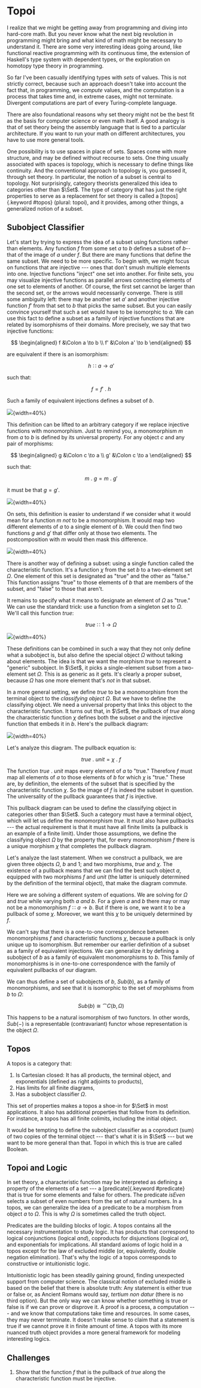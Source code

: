 # Topoi

I realize that we might be getting away from programming and diving into hard-core math. But you never know what the next big revolution in programming might bring and what kind of math might be necessary to understand it. There are some very interesting ideas going around, like functional reactive programming with its continuous time, the extension of Haskell's type system with dependent types, or the exploration on homotopy type theory in programming.

So far I've been casually identifying types with *sets* of values. This is not strictly correct, because such an approach doesn't take into account the fact that, in programming, we *compute* values, and the computation is a process that takes time and, in extreme cases, might not terminate. Divergent computations are part of every Turing-complete language.

There are also foundational reasons why set theory might not be the best fit as the basis for computer science or even math itself. A good analogy is that of set theory being the assembly language that is tied to a particular architecture. If you want to run your math on different architectures, you have to use more general tools.

One possibility is to use spaces in place of sets. Spaces come with more structure, and may be defined without recourse to sets. One thing usually associated with spaces is topology, which is necessary to define things like continuity. And the conventional approach to topology is, you guessed it, through set theory. In particular, the notion of a subset is central to topology. Not surprisingly, category theorists generalized this idea to categories other than $\Set$. The type of category that has just the right properties to serve as a replacement for set theory is called a [topos]{.keyword #topos} (plural: topoi), and it provides, among other things, a generalized notion of a subset.

## Subobject Classifier

Let's start by trying to express the idea of a subset using functions rather than elements. Any function $f$ from some set $a$ to $b$ defines a subset of $b$--that of the image of $a$ under $f$. But there are many functions that define the same subset. We need to be more specific. To begin with, we might focus on functions that are injective --- ones that don't smush multiple elements into one. Injective functions "inject" one set into another. For finite sets, you may visualize injective functions as parallel arrows connecting elements of one set to elements of another. Of course, the first set cannot be larger than the second set, or the arrows would necessarily converge. There is still some ambiguity left: there may be another set $a'$ and another injective function $f'$ from that set to $b$ that picks the same subset. But you can easily convince yourself that such a set would have to be isomorphic to $a$. We can use this fact to define a subset as a family of injective functions that are related by isomorphisms of their domains. More precisely, we say that two injective functions:

$$
\begin{aligned}
f &\Colon a \to b \\
f' &\Colon a' \to b
\end{aligned}
$$

are equivalent if there is an isomorphism:

$$h \Colon a \to a'$$

such that:

$$f = f'\ .\ h$$

Such a family of equivalent injections defines a subset of $b$.

![](images/subsetinjection.jpg){width=40%}

This definition can be lifted to an arbitrary category if we replace injective functions with monomorphism. Just to remind you, a monomorphism $m$ from $a$ to $b$ is defined by its universal property. For any object $c$ and any pair of morphisms:

$$
\begin{aligned}
g &\Colon c \to a \\
g' &\Colon c \to a
\end{aligned}
$$

such that:

$$m\ .\ g = m\ .\ g'$$

it must be that $g = g'$.

![](images/monomorphism.jpg){width=40%}

On sets, this definition is easier to understand if we consider what it would mean for a function $m$ *not* to be a monomorphism. It would map two different elements of $a$ to a single element of $b$. We could then find two functions $g$ and $g'$ that differ only at those two elements. The postcomposition with $m$ would then mask this difference.

![](images/notmono.jpg){width=40%}

There is another way of defining a subset:  using a single function called the characteristic function. It's a function $\chi$ from the set $b$ to a two-element set $\Omega$. One element of this set is designated as "true" and the other as "false." This function assigns "true" to those elements of $b$ that are members of the subset, and "false" to those that aren't.

It remains to specify what it means to designate an element of $\Omega$ as "true." We can use the standard trick:  use a function from a singleton set to $\Omega$. We'll call this function $true$:

$$true \Colon 1 \to \Omega$$

![](images/true.jpg){width=40%}

These definitions can be combined in such a way that they not only define what a subobject is, but also define the special object $\Omega$ without talking about elements. The idea is that we want the morphism $true$ to represent a "generic" subobject. In $\Set$, it picks a single-element subset from a two-element set $\Omega$. This is as generic as it gets. It's clearly a proper subset, because $\Omega$ has one more element that's *not* in that subset.

In a more general setting, we define $true$ to be a monomorphism from the terminal object to the *classifying object* $\Omega$. But we have to define the classifying object. We need a universal property that links this object to the characteristic function. It turns out that, in $\Set$, the pullback of $true$ along the characteristic function $\chi$ defines both the subset $a$ and the injective function that embeds it in $b$. Here's the pullback diagram:

![](images/pullback.jpg){width=40%}

Let's analyze this diagram. The pullback equation is:

$$true\ .\ unit = \chi\ .\ f$$

The function $true\ .\ unit$ maps every element of $a$ to "true." Therefore $f$ must map all elements of $a$ to those elements of $b$ for which $\chi$ is "true." These are, by definition, the elements of the subset that is specified by the characteristic function $\chi$. So the image of $f$ is indeed the subset in question. The universality of the pullback guarantees that $f$ is injective.

This pullback diagram can be used to define the classifying object in categories other than $\Set$. Such a category must have a terminal object, which will let us define the monomorphism $true$. It must also have pullbacks --- the actual requirement is that it must have all finite limits (a pullback is an example of a finite limit). Under those assumptions, we define the classifying object $\Omega$ by the property that, for every monomorphism $f$ there is a unique morphism $\chi$ that completes the pullback diagram.

Let's analyze the last statement. When we construct a pullback, we are given three objects $\Omega$, $b$ and $1$; and two morphisms, $true$ and $\chi$. The existence of a pullback means that we can find the best such object $a$, equipped with two morphisms $f$ and $unit$ (the latter is uniquely determined by the definition of the terminal object), that make the diagram commute.

Here we are solving a different system of equations. We are solving for $\Omega$ and $true$ while varying both $a$ *and* $b$. For a given $a$ and $b$ there may or may not be a monomorphism $f \Colon a \to b$. But if there is one, we want it to be a pullback of some $\chi$. Moreover, we want this $\chi$ to be uniquely determined by $f$.

We can't say that there is a one-to-one correspondence between monomorphisms $f$ and characteristic functions $\chi$, because a pullback is only unique up to isomorphism. But remember our earlier definition of a subset as a family of equivalent injections. We can generalize it by defining a subobject of $b$ as a family of equivalent monomorphisms to $b$. This family of monomorphisms is in one-to-one correspondence with the family of equivalent pullbacks of our diagram.

We can thus define a set of subobjects of $b$, $Sub(b)$, as a family of monomorphisms, and see that it is isomorphic to the set of morphisms from $b$ to $\Omega$:

$$Sub(b) \cong \cat{C}(b, \Omega)$$

This happens to be a natural isomorphism of two functors. In other words, $Sub(-)$ is a representable (contravariant) functor whose representation is the object $\Omega$.

## Topos

A topos is a category that:

1. Is Cartesian closed: It has all products, the terminal object, and exponentials (defined as right adjoints to products),
2. Has limits for all finite diagrams,
3. Has a subobject classifier $\Omega$.

This set of properties makes a topos a shoe-in for $\Set$ in most applications. It also has additional properties that follow from its definition. For instance, a topos has all finite colimits, including the initial object.

It would be tempting to define the subobject classifier as a coproduct (sum) of two copies of the terminal object --- that's what it is in $\Set$ --- but we want to be more general than that. Topoi in which this is true are called Boolean.

## Topoi and Logic

In set theory, a characteristic function may be interpreted as defining a property of the elements of a set --- a [predicate]{.keyword #predicate} that is true for some elements and false for others. The predicate $isEven$ selects a subset of even numbers from the set of natural numbers. In a topos, we can generalize the idea of a predicate to be a morphism from object $a$ to $\Omega$. This is why $\Omega$ is sometimes called the truth object.

Predicates are the building blocks of logic. A topos contains all the necessary instrumentation to study logic. It has products that correspond to logical conjunctions (logical *and*), coproducts for disjunctions (logical *or*), and exponentials for implications. All standard axioms of logic hold in a topos except for the law of excluded middle (or, equivalently, double negation elimination). That's why the logic of a topos corresponds to constructive or intuitionistic logic.

Intuitionistic logic has been steadily gaining ground, finding unexpected support from computer science. The classical notion of excluded middle is based on the belief that there is absolute truth:  Any statement is either true or false or, as Ancient Romans would say, *tertium non datur* (there is no third option). But the only way we can know whether something is true or false is if we can prove or disprove it. A proof is a process, a computation --- and we know that computations take time and resources. In some cases, they may never terminate. It doesn't make sense to claim that a statement is true if we cannot prove it in finite amount of time. A topos with its more nuanced truth object provides a more general framework for modeling interesting logics.

## Challenges

1. Show that the function $f$ that is the pullback of $true$ along the characteristic function must be injective.
